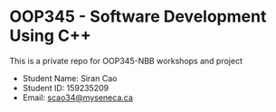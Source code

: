 # OOP345 - Software Development Using C++
This is a private repo for OOP345-NBB workshops and project

- Student Name: Siran Cao 
- Student ID: 159235209 
- Email: scao34@myseneca.ca 

